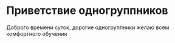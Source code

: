 # Приветствие одногруппников
Доброго времени суток, дорогие одногруппники желаю всем комфортного обучения
